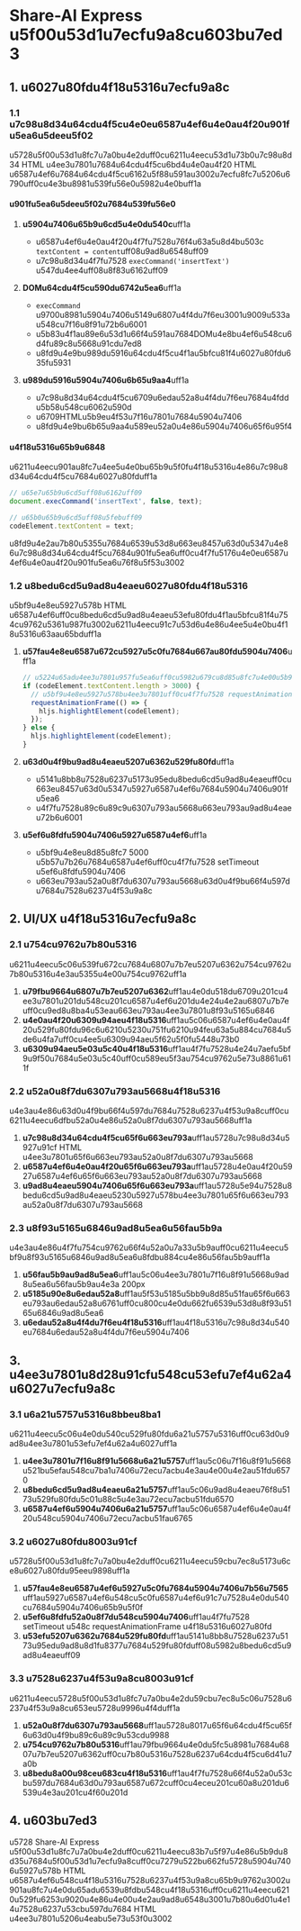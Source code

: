 # Share-AI Express u5f00u53d1u7ecfu9a8cu603bu7ed3

## 1. u6027u80fdu4f18u5316u7ecfu9a8c

### 1.1 u7c98u8d34u64cdu4f5cu4e0eu6587u4ef6u4e0au4f20u901fu5ea6u5deeu5f02

u5728u5f00u53d1u8fc7u7a0bu4e2duff0cu6211u4eecu53d1u73b0u7c98u8d34 HTML u4ee3u7801u7684u64cdu4f5cu6bd4u4e0au4f20 HTML u6587u4ef6u7684u64cdu4f5cu6162u5f88u591au3002u7ecfu8fc7u5206u6790uff0cu4e3bu8981u539fu56e0u5982u4e0buff1a

#### u901fu5ea6u5deeu5f02u7684u539fu56e0

1. **u5904u7406u65b9u6cd5u4e0du540c**uff1a
   - u6587u4ef6u4e0au4f20u4f7fu7528u76f4u63a5u8d4bu503c `textContent = content`uff08u9ad8u6548uff09
   - u7c98u8d34u4f7fu7528 `execCommand('insertText')` u547du4ee4uff08u8f83u6162uff09

2. **DOMu64cdu4f5cu590du6742u5ea6**uff1a
   - `execCommand` u9700u8981u5904u7406u5149u6807u4f4du7f6eu3001u9009u533au548cu7f16u8f91u72b6u6001
   - u5b83u4f1au89e6u53d1u66f4u591au7684DOMu4e8bu4ef6u548cu6d4fu89c8u5668u91cdu7ed8
   - u8fd9u4e9bu989du5916u64cdu4f5cu4f1au5bfcu81f4u6027u80fdu635fu5931

3. **u989du5916u5904u7406u6b65u9aa4**uff1a
   - u7c98u8d34u64cdu4f5cu6709u6edau52a8u4f4du7f6eu7684u4fddu5b58u548cu6062u590d
   - u6709HTMLu5b9eu4f53u7f16u7801u7684u5904u7406
   - u8fd9u4e9bu6b65u9aa4u589eu52a0u4e86u5904u7406u65f6u95f4

#### u4f18u5316u65b9u6848

u6211u4eecu901au8fc7u4ee5u4e0bu65b9u5f0fu4f18u5316u4e86u7c98u8d34u64cdu4f5cu7684u6027u80fduff1a

```javascript
// u65e7u65b9u6cd5uff08u6162uff09
document.execCommand('insertText', false, text);

// u65b0u65b9u6cd5uff08u5febuff09
codeElement.textContent = text;
```

u8fd9u4e2au7b80u5355u7684u6539u53d8u663eu8457u63d0u5347u4e86u7c98u8d34u64cdu4f5cu7684u901fu5ea6uff0cu4f7fu5176u4e0eu6587u4ef6u4e0au4f20u901fu5ea6u76f8u5f53u3002

### 1.2 u8bedu6cd5u9ad8u4eaeu6027u80fdu4f18u5316

u5bf9u4e8eu5927u578b HTML u6587u4ef6uff0cu8bedu6cd5u9ad8u4eaeu53efu80fdu4f1au5bfcu81f4u754cu9762u5361u987fu3002u6211u4eecu91c7u53d6u4e86u4ee5u4e0bu4f18u5316u63aau65bduff1a

1. **u57fau4e8eu6587u672cu5927u5c0fu7684u667au80fdu5904u7406**uff1a
   ```javascript
   // u5224u65adu4ee3u7801u957fu5ea6uff0cu5982u679cu8d85u8fc7u4e00u5b9au957fu5ea6u5219u4f7fu7528u5ef6u8fdfu9ad8u4eae
   if (codeElement.textContent.length > 3000) {
     // u5bf9u4e8eu5927u578bu4ee3u7801uff0cu4f7fu7528 requestAnimationFrame u6765u63d0u9ad8u6027u80fd
     requestAnimationFrame(() => {
       hljs.highlightElement(codeElement);
     });
   } else {
     hljs.highlightElement(codeElement);
   }
   ```

2. **u63d0u4f9bu9ad8u4eaeu5207u6362u529fu80fd**uff1a
   - u5141u8bb8u7528u6237u5173u95edu8bedu6cd5u9ad8u4eaeuff0cu663eu8457u63d0u5347u5927u6587u4ef6u7684u5904u7406u901fu5ea6
   - u4f7fu7528u89c6u89c9u6307u793au5668u663eu793au9ad8u4eaeu72b6u6001

3. **u5ef6u8fdfu5904u7406u5927u6587u4ef6**uff1a
   - u5bf9u4e8eu8d85u8fc7 5000 u5b57u7b26u7684u6587u4ef6uff0cu4f7fu7528 setTimeout u5ef6u8fdfu5904u7406
   - u663eu793au52a0u8f7du6307u793au5668u63d0u4f9bu66f4u597du7684u7528u6237u4f53u9a8c

## 2. UI/UX u4f18u5316u7ecfu9a8c

### 2.1 u754cu9762u7b80u5316

u6211u4eecu5c06u539fu672cu7684u6807u7b7eu5207u6362u754cu9762u7b80u5316u4e3au5355u4e00u754cu9762uff1a

1. **u79fbu9664u6807u7b7eu5207u6362**uff1au4e0du518du6709u201cu4ee3u7801u201du548cu201cu6587u4ef6u201du4e24u4e2au6807u7b7euff0cu9ed8u8ba4u53eau663eu793au4ee3u7801u8f93u5165u6846
2. **u4e0au4f20u6309u94aeu4f18u5316**uff1au5c06u6587u4ef6u4e0au4f20u529fu80fdu96c6u6210u5230u751fu6210u94feu63a5u884cu7684u5de6u4fa7uff0cu4ee5u6309u94aeu5f62u5f0fu5448u73b0
3. **u6309u94aeu5e03u5c40u4f18u5316**uff1au4f7fu7528u4e24u7aefu5bf9u9f50u7684u5e03u5c40uff0cu589eu5f3au754cu9762u5e73u8861u611f

### 2.2 u52a0u8f7du6307u793au5668u4f18u5316

u4e3au4e86u63d0u4f9bu66f4u597du7684u7528u6237u4f53u9a8cuff0cu6211u4eecu6dfbu52a0u4e86u52a0u8f7du6307u793au5668uff1a

1. **u7c98u8d34u64cdu4f5cu65f6u663eu793a**uff1au5728u7c98u8d34u5927u91cf HTML u4ee3u7801u65f6u663eu793au52a0u8f7du6307u793au5668
2. **u6587u4ef6u4e0au4f20u65f6u663eu793a**uff1au5728u4e0au4f20u5927u6587u4ef6u65f6u663eu793au52a0u8f7du6307u793au5668
3. **u9ad8u4eaeu5904u7406u65f6u663eu793a**uff1au5728u5e94u7528u8bedu6cd5u9ad8u4eaeu5230u5927u578bu4ee3u7801u65f6u663eu793au52a0u8f7du6307u793au5668

### 2.3 u8f93u5165u6846u9ad8u5ea6u56fau5b9a

u4e3au4e86u4f7fu754cu9762u66f4u52a0u7a33u5b9auff0cu6211u4eecu5bf9u8f93u5165u6846u9ad8u5ea6u8fdbu884cu4e86u56fau5b9auff1a

1. **u56fau5b9au9ad8u5ea6**uff1au5c06u4ee3u7801u7f16u8f91u5668u9ad8u5ea6u56fau5b9au4e3a 200px
2. **u5185u90e8u6edau52a8**uff1au5f53u5185u5bb9u8d85u51fau65f6u663eu793au6edau52a8u6761uff0cu800cu4e0du662fu6539u53d8u8f93u5165u6846u9ad8u5ea6
3. **u6edau52a8u4f4du7f6eu4f18u5316**uff1au4f18u5316u7c98u8d34u540eu7684u6edau52a8u4f4du7f6eu5904u7406

## 3. u4ee3u7801u8d28u91cfu548cu53efu7ef4u62a4u6027u7ecfu9a8c

### 3.1 u6a21u5757u5316u8bbeu8ba1

u6211u4eecu5c06u4e0du540cu529fu80fdu6a21u5757u5316uff0cu63d0u9ad8u4ee3u7801u53efu7ef4u62a4u6027uff1a

1. **u4ee3u7801u7f16u8f91u5668u6a21u5757**uff1au5c06u7f16u8f91u5668u521bu5efau548cu7ba1u7406u72ecu7acbu4e3au4e00u4e2au51fdu6570
2. **u8bedu6cd5u9ad8u4eaeu6a21u5757**uff1au5c06u9ad8u4eaeu76f8u5173u529fu80fdu5c01u88c5u4e3au72ecu7acbu51fdu6570
3. **u6587u4ef6u5904u7406u6a21u5757**uff1au5c06u6587u4ef6u4e0au4f20u548cu5904u7406u72ecu7acbu51fau6765

### 3.2 u6027u80fdu8003u91cf

u5728u5f00u53d1u8fc7u7a0bu4e2duff0cu6211u4eecu59cbu7ec8u5173u6ce8u6027u80fdu95eeu9898uff1a

1. **u57fau4e8eu6587u4ef6u5927u5c0fu7684u5904u7406u7b56u7565**uff1au5927u6587u4ef6u548cu5c0fu6587u4ef6u91c7u7528u4e0du540cu7684u5904u7406u65b9u5f0f
2. **u5ef6u8fdfu52a0u8f7du548cu5904u7406**uff1au4f7fu7528 setTimeout u548c requestAnimationFrame u4f18u5316u6027u80fd
3. **u53efu5207u6362u7684u529fu80fd**uff1au5141u8bb8u7528u6237u5173u95edu9ad8u8d1fu8377u7684u529fu80fduff08u5982u8bedu6cd5u9ad8u4eaeuff09

### 3.3 u7528u6237u4f53u9a8cu8003u91cf

u6211u4eecu5728u5f00u53d1u8fc7u7a0bu4e2du59cbu7ec8u5c06u7528u6237u4f53u9a8cu653eu5728u9996u4f4duff1a

1. **u52a0u8f7du6307u793au5668**uff1au5728u8017u65f6u64cdu4f5cu65f6u63d0u4f9bu89c6u89c9u53cdu9988
2. **u754cu9762u7b80u5316**uff1au79fbu9664u4e0du5fc5u8981u7684u6807u7b7eu5207u6362uff0cu7b80u5316u7528u6237u64cdu4f5cu6d41u7a0b
3. **u8bedu8a00u98ceu683cu4f18u5316**uff1au4f7fu7528u66f4u52a0u53cbu597du7684u63d0u793au6587u672cuff0cu4eceu201cu60a8u201du6539u4e3au201cu4f60u201d

## 4. u603bu7ed3

u5728 Share-AI Express u5f00u53d1u8fc7u7a0bu4e2duff0cu6211u4eecu83b7u5f97u4e86u5b9du8d35u7684u5f00u53d1u7ecfu9a8cuff0cu7279u522bu662fu5728u5904u7406u5927u578b HTML u6587u4ef6u548cu4f18u5316u7528u6237u4f53u9a8cu65b9u9762u3002u901au8fc7u4e0du65adu6539u8fdbu548cu4f18u5316uff0cu6211u4eecu6210u529fu6253u9020u4e86u4e00u4e2au9ad8u6548u3001u7b80u6d01u4e14u7528u6237u53cbu597du7684 HTML u4ee3u7801u5206u4eabu5e73u53f0u3002
